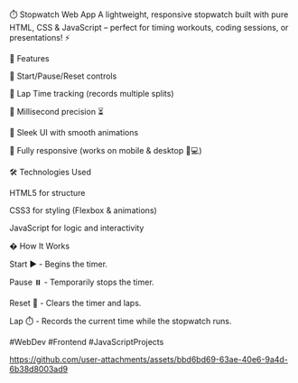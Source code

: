 ⏱️ Stopwatch Web App
A lightweight, responsive stopwatch built with pure HTML, CSS & JavaScript – perfect for timing workouts, coding sessions, or presentations! ⚡

🎯 Features

🔹 Start/Pause/Reset controls

🔹 Lap Time tracking (records multiple splits)

🔹 Millisecond precision ⏳

🔹 Sleek UI with smooth animations

🔹 Fully responsive (works on mobile & desktop 📱💻)

🛠️ Technologies Used

HTML5 for structure

CSS3 for styling (Flexbox & animations)

JavaScript for logic and interactivity

� How It Works

Start ▶️ - Begins the timer.

Pause ⏸️ - Temporarily stops the timer.

Reset 🔄 - Clears the timer and laps.

Lap ⏱️ - Records the current time while the stopwatch runs.

#WebDev #Frontend #JavaScriptProjects

https://github.com/user-attachments/assets/bbd6bd69-63ae-40e6-9a4d-6b38d8003ad9
